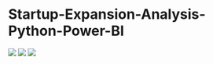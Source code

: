 # Startup-Expansion-Analysis-Python-Power-BI



<img src="Screenshot 2023-08-20 173001.png">


<img src="Screenshot 2023-08-20 173152.png">


<img src="Screenshot 2023-08-20 173152.png">

